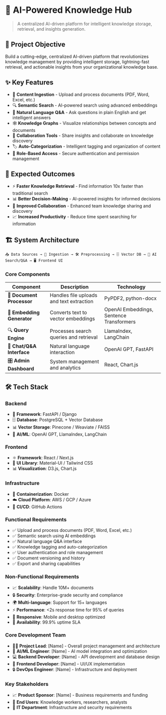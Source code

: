 
# 🧠 AI-Powered Knowledge Hub



> A centralized AI-driven platform for intelligent knowledge storage, retrieval, and insights generation.

## 🎯 Project Objective

Build a cutting-edge, centralized AI-driven platform that revolutionizes knowledge management by providing intelligent storage, lightning-fast retrieval, and actionable insights from your organizational knowledge base.

## ✨ Key Features

- 📄 **Content Ingestion** - Upload and process documents (PDF, Word, Excel, etc.)
- 🔍 **Semantic Search** - AI-powered search using advanced embeddings
- 💬 **Natural Language Q&A** - Ask questions in plain English and get intelligent answers
- 🕸️ **Knowledge Graphs** - Visualize relationships between concepts and documents
- 👥 **Collaboration Tools** - Share insights and collaborate on knowledge discovery
- 🏷️ **Auto-Categorization** - Intelligent tagging and organization of content
- 🔐 **Role-Based Access** - Secure authentication and permission management

## 🚀 Expected Outcomes

- ⚡ **Faster Knowledge Retrieval** - Find information 10x faster than traditional search
- 📊 **Better Decision-Making** - AI-powered insights for informed decisions
- 🤝 **Improved Collaboration** - Enhanced team knowledge sharing and discovery
- 📈 **Increased Productivity** - Reduce time spent searching for information

## 🏗️ System Architecture

```
📥 Data Sources → 🔄 Ingestion → 🛠️ Preprocessing → 🗄️ Vector DB → 🤖 AI Search/Q&A → 🖥️ Frontend UI
```

### Core Components

| Component | Description | Technology |
|-----------|-------------|------------|
| 📄 **Document Processor** | Handles file uploads and text extraction | PyPDF2, python-docx |
| 🧮 **Embedding Generator** | Converts text to vector embeddings | OpenAI Embeddings, Sentence Transformers |
| 🔍 **Query Engine** | Processes search queries and retrieval | LlamaIndex, LangChain |
| 💬 **Chat/Q&A Interface** | Natural language interaction | OpenAI GPT, FastAPI |
| 🎛️ **Admin Dashboard** | System management and analytics | React, Chart.js |

## 🛠️ Tech Stack

### Backend
- 🐍 **Framework**: FastAPI / Django
- 🗄️ **Database**: PostgreSQL + Vector Database
- 📊 **Vector Storage**: Pinecone / Weaviate / FAISS
- 🤖 **AI/ML**: OpenAI GPT, LlamaIndex, LangChain

### Frontend
- ⚛️ **Framework**: React / Next.js
- 🎨 **UI Library**: Material-UI / Tailwind CSS
- 📊 **Visualization**: D3.js, Chart.js

### Infrastructure
- 🐳 **Containerization**: Docker
- ☁️ **Cloud Platform**: AWS / GCP / Azure
- 🔄 **CI/CD**: GitHub Actions


### Functional Requirements

- ✅ Upload and process documents (PDF, Word, Excel, etc.)
- ✅ Semantic search using AI embeddings
- ✅ Natural language Q&A interface
- ✅ Knowledge tagging and auto-categorization
- ✅ User authentication and role management
- ✅ Document versioning and history
- ✅ Export and sharing capabilities

### Non-Functional Requirements

- 📈 **Scalability**: Handle 10M+ documents
- 🔒 **Security**: Enterprise-grade security and compliance
- 🌍 **Multi-language**: Support for 15+ languages
- ⚡ **Performance**: <2s response time for 95% of queries
- 📱 **Responsive**: Mobile and desktop optimized
- 🔄 **Availability**: 99.9% uptime SLA



### Core Development Team
- 👨‍💻 **Project Lead**: [Name] - Overall project management and architecture
- 🧠 **AI/ML Engineer**: [Name] - AI model integration and optimization
- 💻 **Backend Developer**: [Name] - API development and database design
- 🎨 **Frontend Developer**: [Name] - UI/UX implementation
- 🔒 **DevOps Engineer**: [Name] - Infrastructure and deployment

### Key Stakeholders
- 📈 **Product Sponsor**: [Name] - Business requirements and funding
- 👥 **End Users**: Knowledge workers, researchers, analysts
- 🏢 **IT Department**: Infrastructure and security requirements



